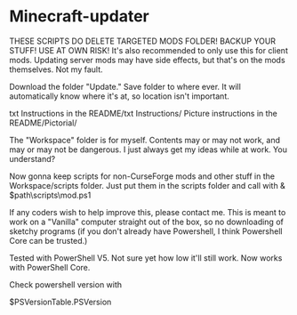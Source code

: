 # Minecraft-updater
THESE SCRIPTS DO DELETE TARGETED MODS FOLDER! BACKUP YOUR STUFF! USE AT OWN RISK!
It's also recommended to only use this for client mods. Updating server mods may have side effects, but that's on the mods themselves. Not my fault.

Download the folder "Update." Save folder to where ever. It will automatically know where it's at, so location isn't important.

txt Instructions in the README/txt Instructions/
Picture instructions in the README/Pictorial/

The "Workspace" folder is for myself. Contents may or may not work, and may or may not be dangerous.
I just always get my ideas while at work. You understand?

Now gonna keep scripts for non-CurseForge mods and other stuff in the Workspace/scripts folder. Just put them in the scripts folder and call with
& $path\scripts\mod.ps1

If any coders wish to help improve this, please contact me.
This is meant to work on a "Vanilla" computer straight out of the box, so no downloading of sketchy programs (if you don't already have Powershell, I think Powershell Core can be trusted.)

Tested with PowerShell V5. Not sure yet how low it'll still work.
Now works with PowerShell Core.

Check powershell version with

$PSVersionTable.PSVersion
